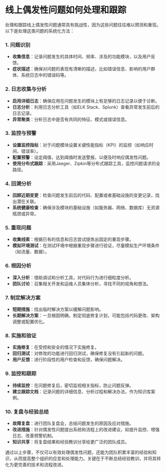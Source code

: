 # 线上偶发性问题如何处理和跟踪

<font style="color:rgba(0, 0, 0, 0.82);">处理和跟踪线上偶发性问题通常具有挑战性，因为这些问题往往难以预测和重现。以下是处理这类问题的系统化方法：</font>

### <font style="color:rgba(0, 0, 0, 0.82);">1. 问题识别</font>
+ **<font style="color:rgba(0, 0, 0, 0.82);">收集信息</font>**<font style="color:rgba(0, 0, 0, 0.82);">：记录问题发生的具体时间、频率、涉及的功能模块，以及用户反馈。</font>
+ **<font style="color:rgba(0, 0, 0, 0.82);">症状描述</font>**<font style="color:rgba(0, 0, 0, 0.82);">：确保对问题的表现有清晰的描述，比如错误信息、影响的用户群体、系统日志中的错误码等。</font>

### <font style="color:rgba(0, 0, 0, 0.82);">2. 日志收集与分析</font>
+ **<font style="color:rgba(0, 0, 0, 0.82);">启用详细日志</font>**<font style="color:rgba(0, 0, 0, 0.82);">：确保应用在问题发生的模块上有足够的日志记录以便于诊断。</font>
+ **<font style="color:rgba(0, 0, 0, 0.82);">日志分析</font>**<font style="color:rgba(0, 0, 0, 0.82);">：利用日志分析工具（如ELK Stack、Splunk）查看异常发生前后的日志记录。</font>
+ **<font style="color:rgba(0, 0, 0, 0.82);">异常聚类</font>**<font style="color:rgba(0, 0, 0, 0.82);">：分析日志中是否有共同的特征、模式或错误信息。</font>

### <font style="color:rgba(0, 0, 0, 0.82);">3. 监控与预警</font>
+ **<font style="color:rgba(0, 0, 0, 0.82);">设置监控指标</font>**<font style="color:rgba(0, 0, 0, 0.82);">：对于问题模块设置关键性能指标（KPI）的监控（如响应时间、错误率）。</font>
+ **<font style="color:rgba(0, 0, 0, 0.82);">配置预警</font>**<font style="color:rgba(0, 0, 0, 0.82);">：设定阈值，达到阈值时发送警报，以便及时响应偶发性问题。</font>
+ **<font style="color:rgba(0, 0, 0, 0.82);">使用分布式跟踪</font>**<font style="color:rgba(0, 0, 0, 0.82);">：采用Jaeger、Zipkin等分布式跟踪工具，监控问题请求的全路径。</font>

### <font style="color:rgba(0, 0, 0, 0.82);">4. 回溯分析</font>
+ **<font style="color:rgba(0, 0, 0, 0.82);">回顾近期变更</font>**<font style="color:rgba(0, 0, 0, 0.82);">：检查问题发生前后的代码、配置或者基础设施的变更记录，找出潜在关联。</font>
+ **<font style="color:rgba(0, 0, 0, 0.82);">系统健康检查</font>**<font style="color:rgba(0, 0, 0, 0.82);">：确保涉及模块的基础设施（如服务器、网络、数据库）无资源瓶颈或异常。</font>

### <font style="color:rgba(0, 0, 0, 0.82);">5. 重现问题</font>
+ **<font style="color:rgba(0, 0, 0, 0.82);">收集线索</font>**<font style="color:rgba(0, 0, 0, 0.82);">：根据已有的信息和日志尝试提炼出固定的重现步骤。</font>
+ **<font style="color:rgba(0, 0, 0, 0.82);">模拟环境测试</font>**<font style="color:rgba(0, 0, 0, 0.82);">：在测试环境中根据重现步骤进行验证，尽量模拟生产环境条件（如流量、数据）。</font>

### <font style="color:rgba(0, 0, 0, 0.82);">6. 根因分析</font>
+ **<font style="color:rgba(0, 0, 0, 0.82);">深入分析</font>**<font style="color:rgba(0, 0, 0, 0.82);">：借助调试和分析工具，对代码行为进行细粒度分析。</font>
+ **<font style="color:rgba(0, 0, 0, 0.82);">团队讨论</font>**<font style="color:rgba(0, 0, 0, 0.82);">：召集相关开发和运维人员集体分析，寻找不同的视角和想法。</font>

### <font style="color:rgba(0, 0, 0, 0.82);">7. 制定解决方案</font>
+ **<font style="color:rgba(0, 0, 0, 0.82);">短期措施</font>**<font style="color:rgba(0, 0, 0, 0.82);">：找出临时解决方案以缓解问题影响。</font>
+ **<font style="color:rgba(0, 0, 0, 0.82);">长期解决方案</font>**<font style="color:rgba(0, 0, 0, 0.82);">：一旦根因明确，制定彻底修复计划，可能包括代码更改、架构调整或配置优化。</font>

### <font style="color:rgba(0, 0, 0, 0.82);">8. 实施和验证</font>
+ **<font style="color:rgba(0, 0, 0, 0.82);">实施修复</font>**<font style="color:rgba(0, 0, 0, 0.82);">：在受控和安全的情况下实施修复。</font>
+ **<font style="color:rgba(0, 0, 0, 0.82);">回归测试</font>**<font style="color:rgba(0, 0, 0, 0.82);">：对修改的功能进行回归测试，确保修复没有引起新的问题。</font>
+ **<font style="color:rgba(0, 0, 0, 0.82);">用户反馈</font>**<font style="color:rgba(0, 0, 0, 0.82);">：进行阶段性的用户检查和反馈，确保问题解决。</font>

### <font style="color:rgba(0, 0, 0, 0.82);">9. 监控和跟踪</font>
+ **<font style="color:rgba(0, 0, 0, 0.82);">持续监控</font>**<font style="color:rgba(0, 0, 0, 0.82);">：在问题修复后，密切监视相关指标，防止问题反弹。</font>
+ **<font style="color:rgba(0, 0, 0, 0.82);">建立跟踪文档</font>**<font style="color:rgba(0, 0, 0, 0.82);">：记录问题的详细信息、分析过程和解决办法，作为知识库案例。</font>

### <font style="color:rgba(0, 0, 0, 0.82);">10. 复盘与经验总结</font>
+ **<font style="color:rgba(0, 0, 0, 0.82);">故障复盘</font>**<font style="color:rgba(0, 0, 0, 0.82);">：进行团队复盘会，总结问题发生的原因及应对措施。</font>
+ **<font style="color:rgba(0, 0, 0, 0.82);">改进措施</font>**<font style="color:rgba(0, 0, 0, 0.82);">：针对偶发性问题提出系统和流程上的改进建议，如提升监控、增强日志、改善预警机制。</font>
+ **<font style="color:rgba(0, 0, 0, 0.82);">知识共享</font>**<font style="color:rgba(0, 0, 0, 0.82);">：将复盘结果和经验教训分享给更广泛的团队成员。</font>

<font style="color:rgba(0, 0, 0, 0.82);">通过以上步骤，不仅可以有效处理偶发性问题，还能为团队积累丰富的经验和知识，从而提高整个组织的应变和处理能力。关键在于不断总结经验教训，并将其转化为更完善的技术和流程改进。</font>


